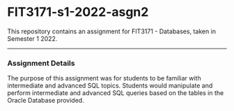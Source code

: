 # FIT3171-s1-2022-asgn2
This repository contains an assignment for FIT3171 - Databases, taken in Semester 1 2022. 

---

### Assignment Details

The purpose of this assignment was for students to be familiar with intermediate and advanced SQL topics. Students would manipulate and perform intermediate and advanced SQL queries based on the tables in the Oracle Database provided. 
